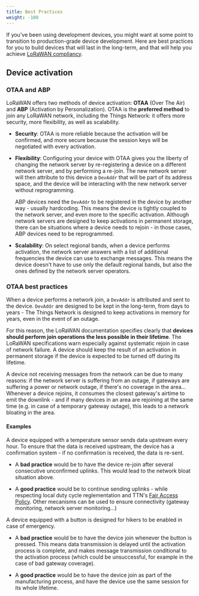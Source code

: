 ```yaml
---
title: Best Practices
weight: -100
---
```


If you've been using development devices, you might want at some point to transition to production-grade device development. Here are best practices for you to build devices that will last in the long-term, and that will help you achieve [LoRaWAN compliancy](https://www.lora-alliance.org/lorawan-for-developers).

## Device activation

### OTAA and ABP

LoRaWAN offers two methods of device activation: **OTAA** (Over The Air) and **ABP** (Activation by Personalization). OTAA is the **preferred method** to join any LoRaWAN network, including the Things Network: it offers more security, more flexibility, as well as scalability.

+ **Security**: OTAA is more reliable because the activation will be confirmed, and more secure because the session keys will be negotiated with every activation.

+ **Flexibility**: Configuring your device with OTAA gives you the liberty of changing the network server by re-registering a device on a different network server, and by performing a re-join. The new network server will then attribute to this device a `DevAddr` that will be part of its address space, and the device will be interacting with the new network server without reprogramming.

    ABP devices need the `DevAddr` to be registered in the device by another way - usually hardcoding. This means the device is tightly coupled to the network server, and even more to the specific activation. Although network servers are designed to keep activations in permanent storage, there can be situations where a device needs to rejoin - in those cases, ABP devices need to be reprogrammed.

+ **Scalability**: On select regional bands, when a device performs activation, the network server answers with a list of additional frequencies the device can use to exchange messages. This means the device doesn't have to use only the default regional bands, but also the ones defined by the network server operators.

### OTAA best practices

When a device performs a network join, a `DevAddr` is attributed and sent to the device. `DevAddr` are designed to be kept in the long-term, from days to years - The Things Network is designed to keep activations in memory for years, even in the event of an outage.

For this reason, the LoRaWAN documentation specifies clearly that **devices should perform join operations the less possible in their lifetime**. The LoRaWAN specifications warn especially against systematic rejoin in case of network failure. A device should keep the result of an activation in permanent storage if the device is expected to be turned off during its lifetime.

A device not receiving messages from the network can be due to many reasons: if the network server is suffering from an outage, if gateways are suffering a power or network outage, if there's no coverage in the area... Whenever a device rejoins, it consumes the closest gateway's airtime to emit the downlink - and if many devices in an area are rejoining at the same time (e.g. in case of a temporary gateway outage), this leads to a network bloating in the area.

#### Examples

A device equipped with a temperature sensor sends data upstream every hour. To ensure that the data is received upstream, the device has a confirmation system - if no confirmation is received, the data is re-sent.

+ A **bad practice** would be to have the device re-join after several consecutive unconfirmed uplinks. This would lead to the network bloat situation above.

+ A **good practice** would be to continue sending uplinks - while respecting local duty cycle reglementation and TTN's [Fair Access Policy](https://www.thethingsnetwork.org/forum/t/limitations-data-rate-packet-size-30-seconds-uplink-and-10-messages-downlink-per-day-fair-access-policy/1300). Other mecanisms can be used to ensure connectivity (gateway monitoring, network server monitoring...)

A device equipped with a button is designed for hikers to be enabled in case of emergency.

+ A **bad practice** would be to have the device join whenever the button is pressed. This means data transmission is delayed until the activation process is complete, and makes message transmission conditional to the activation process (which could be unsuccessful, for example in the case of bad gateway coverage).

+ A **good practice** would be to have the device join as part of the manufacturing process, and have the device use the same session for its whole lifetime.
